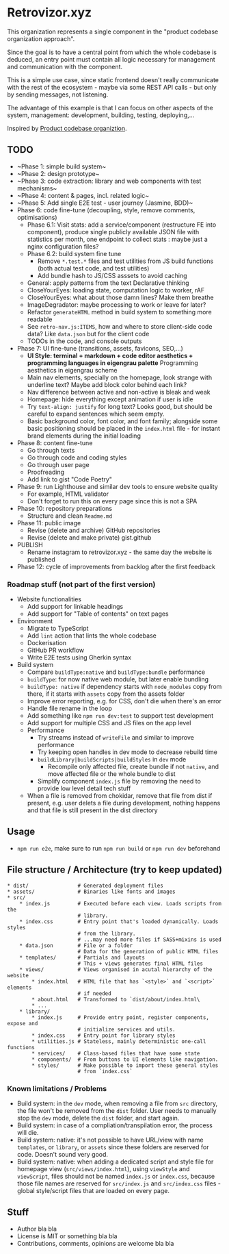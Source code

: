 # Retrovizor.xyz

This organization represents a single component in the "product codebase organization approach".
 
Since the goal is to have a central point from which the whole codebase is deduced, an entry point must contain all logic necessary for management and communication with the component.

This is a simple use case, since static frontend doesn't really communicate with the rest of the ecosystem - maybe via some REST API calls - but only by sending messages, not listening.

The advantage of this example is that I can focus on other aspects of the system, management: development, building, testing, deploying,...

Inspired by [Product codebase organiztion](https://gist.github.com/vjekoart/83f0e90fc2c1a5e45932414ddbf5d04d).

## TODO

* ~Phase 1: simple build system~
* ~Phase 2: design prototype~
* ~Phase 3: code extraction: library and web components with test mechanisms~
* ~Phase 4: content & pages, incl. related logic~
* ~Phase 5: Add single E2E test - user journey (Jasmine, BDD)~
* Phase 6: code fine-tune (decoupling, style, remove comments, optimisations)
    * Phase 6.1: Visit stats: add a service/component (restructure FE into component), produce single publicly available JSON file with statistics per month, one endpoint to collect stats : maybe just a nginx configuration files?
    * Phase 6.2: build system fine tune
        * Remove `*.test.*` files and test utilities from JS build functions (both actual test code, and test utilities)
        * Add bundle hash to JS/CSS asssets to avoid caching
    * General: apply patterns from the text Declarative thinking
    * CloseYourEyes: loading state, computation logic to worker, rAF
    * CloseYourEyes: what about those damn lines? Make them breathe
    * ImageDegradator: maybe processing to work or leave for later?
    * Refactor `generateHTML` method in build system to something more readable
    * See `retro-nav.js:ITEMS`, how and where to store client-side code data? Like `data.json` but for the client code
    * TODOs in the code, and console outputs
* Phase 7: UI fine-tune (transitions, assets, favicons, SEO,...)
    * **UI Style: terminal + markdown + code editor aesthetics + programming languages in eigengrau palette** Programming aesthetics in eigengrau scheme
    * Main nav elements, specially on the homepage, look strange with underline text? Maybe add block color behind each link?
    * Nav difference between active and non-active is bleak and weak
    * Homepage: hide everything except animation if user is idle
    * Try `text-align: justify` for long text? Looks good, but should be careful to expand sentences which seem empty.
    * Basic background color, font color, and font family; alongside some basic positioning should be placed in the `index.html` file - for instant brand elements during the initial loading
* Phase 8: content fine-tune
    * Go through texts
    * Go through code and coding styles
    * Go through user page
    * Proofreading
    * Add link to gist "Code Poetry"
* Phase 9: run Lighthouse and similar dev tools to ensure website quality
    * For example, HTML validator
    * Don't forget to run this on every page since this is not a SPA
* Phase 10: repository preparations
    * Structure and clean `Readme.md`
* Phase 11: public image
    * Revise (delete and archive) GitHub repositories
    * Revise (delete and make private) gist.github
* PUBLISH
    * Rename instagram to retrovizor.xyz - the same day the website is published
* Phase 12: cycle of improvements from backlog after the first feedback

### Roadmap stuff (not part of the first version)

* Website functionalities
    * Add support for linkable headings
    * Add support for "Table of contents" on text pages
* Environment
    * Migrate to TypeScript
    * Add `lint` action that lints the whole codebase
    * Dockerisation
    * GitHub PR workflow
    * Write E2E tests using Gherkin syntax
* Build system
    * Compare `buildType:native` and `buildType:bundle` performance
    * `buildType`: for now native web module, but later enable bundling
    * `buildType: native` if dependency starts with `node_modules` copy from there, if it starts with `assets` copy from the assets folder
    * Improve error reporting, e.g. for CSS, don't die when there's an error
    * Handle file rename in the loop
    * Add something like `npm run dev:test` to support test development
    * Add support for multiple CSS and JS files on the app level
    * Performance
        * Try streams instead of `writeFile` and similar to improve performance 
        * Try keeping open handles in dev mode to decrease rebuild time
        * `buildLibrary|buildScripts|buildStyles` in `dev` mode
            * Recompile only affected file, create bundle if not `native`, and move affected file or the whole bundle to dist
        * Simplify component `index.js` file by removing the need to provide low level detail tech stuff
    * When a file is removed from chokidar, remove that file from dist if present, e.g. user delets a file during development, nothing happens and that file is still present in the dist directory

## Usage

* `npm run e2e`, make sure to run `npm run build` or `npm run dev` beforehand

## File structure / Architecture (try to keep updated)

```
* dist/                # Generated deployment files
* assets/              # Binaries like fonts and images
* src/
    * index.js         # Executed before each view. Loads scripts from the
                       # library.
    * index.css        # Entry point that's loaded dynamically. Loads styles
                       # from the library.
                       # ...may need more files if SASS+mixins is used
    * data.json        # File or a folder
                       # Data for the generation of public HTML files
    * templates/       # Partials and layouts
                       # This + views generates final HTML files
    * views/           # Views organised in acutal hierarchy of the website
        * index.html   # HTML file that has `<style>` and `<script>` elements
                       # if needed
        * about.html   # Transformed to `dist/about/index.html\
        * ...
    * library/
        * index.js     # Provide entry point, register components, expose and
                       # initialize services and utils.
        * index.css    # Entry point for library styles
        * utilities.js # Stateless, mainly deterministic one-call functions
        * services/    # Class-based files that have some state
        * components/  # From buttons to UI elements like navigation.
        * styles/      # Make possible to import these general styles
                       # from `index.css`
```

### Known limitations / Problems

* Build system: in the `dev` mode, when removing a file from `src` directory, the file won't be removed from the `dist` folder. User needs to manually stop the `dev` mode, delete the `dist` folder, and start again.
* Build system: in case of a compliation/transpilation error, the process will die.
* Build system: native: it's not possible to have URL/view with name `templates`, or `library`, or `assets` since these folders are reserved for code. Doesn't sound very good.
* Build system: native: when adding a dedicated script and style file for homepage view (`src/views/index.html`), using `viewStyle` and `viewScript`, files should not be named `index.js` or `index.css`, because those file names are reserved for `src/index.js` and `src/index.css` files - global style/script files that are loaded on every page.

## Stuff

* Author bla bla
* License is MIT or something bla bla
* Contributions, comments, opinions are welcome bla bla
